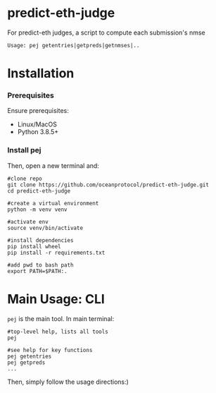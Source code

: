 # predict-eth-judge

For predict-eth judges, a script to compute each submission's nmse

```text
Usage: pej getentries|getpreds|getnmses|..
```


# Installation

### Prerequisites

Ensure prerequisites:
- Linux/MacOS
- Python 3.8.5+

### Install pej

Then, open a new terminal and:

```console
#clone repo
git clone https://github.com/oceanprotocol/predict-eth-judge.git
cd predict-eth-judge

#create a virtual environment
python -m venv venv

#activate env
source venv/bin/activate

#install dependencies
pip install wheel
pip install -r requirements.txt

#add pwd to bash path
export PATH=$PATH:.
```


# Main Usage: CLI

`pej` is the main tool. In main terminal:
```console
#top-level help, lists all tools
pej

#see help for key functions
pej getentries
pej getpreds
...
```

Then, simply follow the usage directions:)
